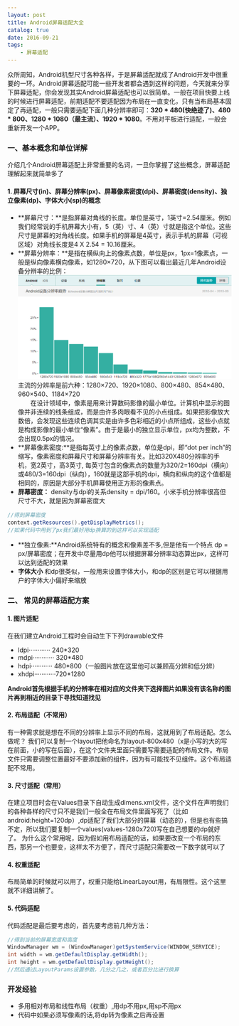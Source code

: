 ```yaml
---
layout: post
title: Android屏幕适配大全
catalog: true
date: 2016-09-21
tags:
    - 屏幕适配
---
```


众所周知，Android机型尺寸各种各样，于是屏幕适配就成了Android开发中很重要的一环。Android屏幕适配可能一些开发者都会遇到这样的问题，今天就来分享下屏幕适配，你会发现其实Android屏幕适配也可以很简单。一般在项目快要上线的时候进行屏幕适配，前期适配不要适配因为布局在一直变化，只有当布局基本固定了再适配，一般只需要适配下面几种分辨率即可：**320 * 480(快绝迹了)、480 * 800、1280 * 1080（最主流）、1920 * 1080**。不用对平板进行<!--more-->适配，一般会重新开发一个APP。

### 一、基本概念和单位详解
介绍几个Android屏幕适配上非常重要的名词，一旦你掌握了这些概念，屏幕适配理解起来就简单多了
#### 1. 屏幕尺寸(in)、屏幕分辨率(px)、屏幕像素密度(dpi)、屏幕密度(density)、独立像素(dp)、字体大小(sp)的概念

+ **屏幕尺寸：**是指屏幕对角线的长度。单位是英寸，1英寸=2.54厘米。例如我们经常说的手机屏幕大小有，5（英）寸、4（英）寸就是指这个单位。这些尺寸是屏幕的对角线长度。如果手机的屏幕是4英寸，表示手机的屏幕（可视区域）对角线长度是4 X 2.54 = 10.16厘米。
+ **屏幕分辨率：**是指在横纵向上的像素点数，单位是px，1px=1像素点，一般是纵向像素横向像素，如1280×720，从下图可以看出最近几年Android设备分辨率的比例：![](/images/2016/0921androidscreensome.png)主流的分辨率是前六种：1280×720、1920×1080、800×480、854×480、960×540、1184×720<br/>
　　在设计领域中，像素是用来计算数码影像的最小单位。计算机中显示的图像并非连续的线条组成，而是由许多肉眼看不见的小点组成。如果把影像放大数倍，会发现这些连续色调其实是由许多色彩相近的小点所组成，这些小点就是构成影像的最小单位“像素”。由于是最小的独立显示单位，px均为整数，不会出现0.5px的情况。<br/>
+ **屏幕像素密度:**是指每英寸上的像素点数，单位是dpi，即“dot per inch”的缩写，像素密度和屏幕尺寸和屏幕分辨率有关。比如320X480分辨率的手机，宽2英寸，高3英寸, 每英寸包含的像素点的数量为320/2=160dpi（横向）或480/3=160dpi（纵向），160就是这部手机的dpi，横向和纵向的这个值都是相同的，原因是大部分手机屏幕使用正方形的像素点。
+ **屏幕密度：** density与dpi的关系density = dpi/160。小米手机分辨率很高但尺寸不大，就是因为屏幕密度大<br/>

```java
//得到屏幕密度
context.getResources().getDisplayMetrics();
//如果代码中用到了px我们最好用dp换算的到这样可以实现适配
```

+ **独立像素:**Android系统特有的概念和像素差不多,但是他有一个特点 dp = px/屏幕密度；在开发中尽量用dp他可以根据屏幕分辨率动态算出px，这样可以达到适配的效果
+ **字体大小** 和dp很类似，一般用来设置字体大小，和dp的区别是它可以根据用户的字体大小偏好来缩放

### 二、 常见的屏幕适配方案

#### 1. 图片适配

在我们建立Android工程时会自动生下下列drawable文件

+ ldpi············ 240*320
+ mdpi············ 320*480
+ hdpi············ 480*800（一般图片放在这里他可以兼顾高分辨和低分辨）
+ xhdpi············720*1280

**Android首先根据手机的分辨率在相对应的文件夹下选择图片如果没有该名称的图片再到相近的目录下寻找知道找见**

#### 2. 布局适配（不常用）

有一种需求就是想在不同的分辨率上显示不同的布局，这就用到了布局适配。怎么做呢？
我们可以复制一个layout把他命名为layout-800x480（x是小写的大的写在前面，小的写在后面），在这个文件夹里面只需要写需要适配的布局文件。布局文件只需要调整位置最好不要添加新的组件，因为有可能找不见组件。这个布局适配不常用。

#### 3. 尺寸适配（常用）

在建立项目时会在Values目录下自动生成dimens.xml文件，这个文件在声明我们的各种各样的尺寸只不是我们一般全在布局文件里面写死了（比如android:height=120dp）,dp适配了我们大部分的屏幕（动态的），但是也有些搞不定，所以我们要复制一个values(values-1280x720)写在自己想要的dp就好了。
为什么这个常用呢，因为假如用布局适配的话，如果要改变一个布局的东西，那另一个也要变，这样太不方便了，而尺寸适配只需要改一下数字就可以了

#### 4. 权重适配

布局简单的时候就可以用了，权重只能给LinearLayout用，有局限性。这个这里就不详细讲解了。

#### 5. 代码适配

代码适配是最后要考虑的，首先要考虑前几种方法：

```java
//得到当前的屏幕宽度和高度
WindowManager wm = (WindowManager)getSystemService(WINDOW_SERVICE);
int width = wm.getDefaultDisplay.getWidth();
int height = wm.getDefaultDisplay.getHeight();
//然后通过LayoutParams设置参数，几分之几之，或者百分比进行换算
```

### 开发经验

+ 多用相对布局和线性布局（权重）,用dp不用px,用sp不用px
+ 代码中如果必须写像素的话,将dp转为像素之后再设置









　　
